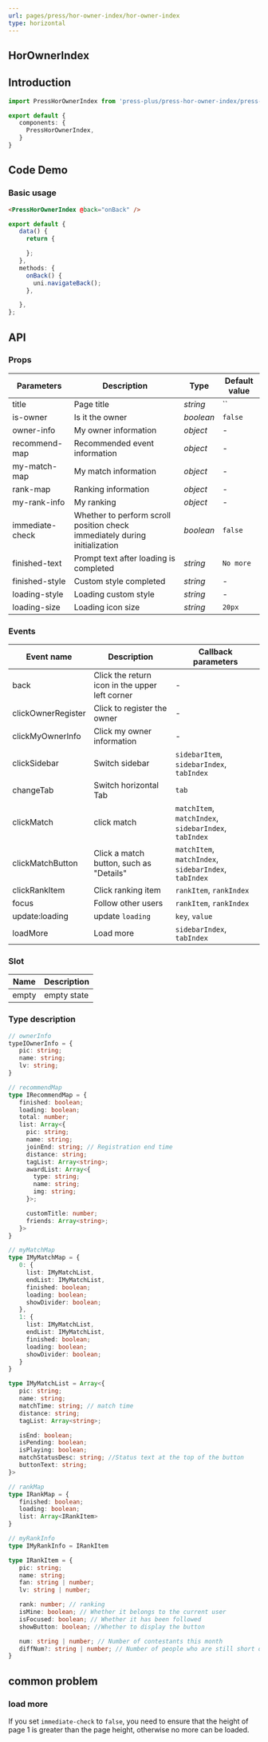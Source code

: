 ```yaml
---
url: pages/press/hor-owner-index/hor-owner-index
type: horizontal
---
```


## HorOwnerIndex


## Introduction

```ts
import PressHorOwnerIndex from 'press-plus/press-hor-owner-index/press-hor-owner-index';

export default {
   components: {
     PressHorOwnerIndex,
   }
}
```

## Code Demo

### Basic usage

```html
<PressHorOwnerIndex @back="onBack" />
```

```ts
export default {
   data() {
     return {

     };
   },
   methods: {
     onBack() {
       uni.navigateBack();
     },

   },
};
```

## API

### Props

| Parameters      | Description                                                                | Type      | Default value |
| --------------- | -------------------------------------------------------------------------- | --------- | ------------- |
| title           | Page title                                                                 | _string_  | ``            |
| is-owner        | Is it the owner                                                            | _boolean_ | `false`       |
| owner-info      | My owner information                                                       | _object_  | -             |
| recommend-map   | Recommended event information                                              | _object_  | -             |
| my-match-map    | My match information                                                       | _object_  | -             |
| rank-map        | Ranking information                                                        | _object_  | -             |
| my-rank-info    | My ranking                                                                 | _object_  | -             |
| immediate-check | Whether to perform scroll position check immediately during initialization | _boolean_ | `false`       |
| finished-text   | Prompt text after loading is completed                                     | _string_  | `No more`     |
| finished-style  | Custom style completed                                                     | _string_  | -             |
| loading-style   | Loading custom style                                                       | _string_  | -             |
| loading-size    | Loading icon size                                                          | _string_  | `20px`        |


### Events

| Event name         | Description                                    | Callback parameters                                   |
| ------------------ | ---------------------------------------------- | ----------------------------------------------------- |
| back               | Click the return icon in the upper left corner | -                                                     |
| clickOwnerRegister | Click to register the owner                    | -                                                     |
| clickMyOwnerInfo   | Click my owner information                     | -                                                     |
| clickSidebar       | Switch sidebar                                 | `sidebarItem`, `sidebarIndex`, `tabIndex`             |
| changeTab          | Switch horizontal Tab                          | `tab`                                                 |
| clickMatch         | click match                                    | `matchItem`, `matchIndex`, `sidebarIndex`, `tabIndex` |
| clickMatchButton   | Click a match button, such as "Details"        | `matchItem`, `matchIndex`, `sidebarIndex`, `tabIndex` |
| clickRankItem      | Click ranking item                             | `rankItem`, `rankIndex`                               |
| focus              | Follow other users                             | `rankItem`, `rankIndex`                               |
| update:loading     | update `loading`                               | `key`, `value`                                        |
| loadMore           | Load more                                      | `sidebarIndex`, `tabIndex`                            |


### Slot

| Name  | Description |
| ----- | ----------- |
| empty | empty state |


### Type description

```ts
// ownerInfo
typeIOwnerInfo = {
   pic: string;
   name: string;
   lv: string;
}

// recommendMap
type IRecommendMap = {
   finished: boolean;
   loading: boolean;
   total: number;
   list: Array<{
     pic: string;
     name: string;
     joinEnd: string; // Registration end time
     distance: string;
     tagList: Array<string>;
     awardList: Array<{
       type: string;
       name: string;
       img: string;
     }>;

     customTitle: number;
     friends: Array<string>;
   }>
}

// myMatchMap
type IMyMatchMap = {
   0: {
     list: IMyMatchList,
     endList: IMyMatchList,
     finished: boolean;
     loading: boolean;
     showDivider: boolean;
   },
   1: {
     list: IMyMatchList,
     endList: IMyMatchList,
     finished: boolean;
     loading: boolean;
     showDivider: boolean;
   }
}

type IMyMatchList = Array<{
   pic: string;
   name: string;
   matchTime: string; // match time
   distance: string;
   tagList: Array<string>;

   isEnd: boolean;
   isPending: boolean;
   isPlaying: boolean;
   matchStatusDesc: string; //Status text at the top of the button
   buttonText: string;
}>

// rankMap
type IRankMap = {
   finished: boolean;
   loading: boolean;
   list: Array<IRankItem>
}

// myRankInfo
type IMyRankInfo = IRankItem

type IRankItem = {
   pic: string;
   name: string;
   fan: string | number;
   lv: string | number;

   rank: number; // ranking
   isMine: boolean; // Whether it belongs to the current user
   isFocused: boolean; // Whether it has been followed
   showButton: boolean; //Whether to display the button

   num: string | number; // Number of contestants this month
   diffNum?: string | number; // Number of people who are still short of being on the list
}
```

## common problem

### load more

If you set `immediate-check` to `false`, you need to ensure that the height of page 1 is greater than the page height, otherwise no more can be loaded.
